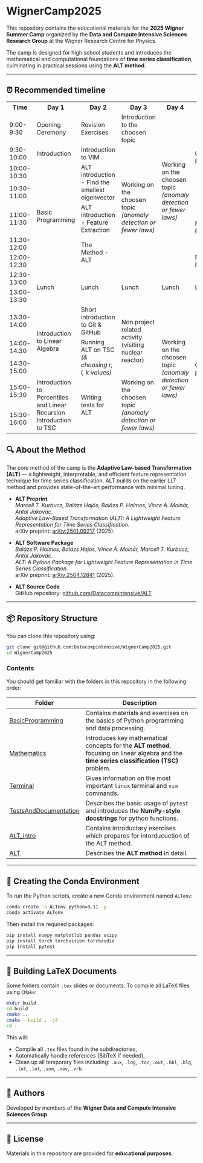 # WignerCamp2025

This repository contains the educational materials for the **2025 Wigner Summer Camp** organized by the **Data and Compute Intensive Sciences Research Group** at the Wigner Research Centre for Physics.

The camp is designed for high school students and introduces the mathematical and computational foundations of **time series classification**, culminating in practical sessions using the **ALT method**.

---

## ⏰ Recommended timeline

<body>
    <table>
        <tr>
            <th>Time</th>
            <th>Day 1</th>
            <th>Day 2</th>
            <th>Day 3</th>
            <th>Day 4</th>
            <th>Day 5</th>
        </tr>
        <tr>
            <td class="time-column">9:00-9:30</td>
            <td>Opening Ceremony</td>
            <td>Revision Exercises</td>
            <td>Introduction to the choosen topic</td>
            <td rowspan="7">Working on the choosen topic <i>(anomaly detection or fewer laws)</i></td>
            <td rowspan="4">Creating Presentation</td>
        </tr>
        <tr>
            <td class="time-column">9:30-10:00</td>
            <td>Introduction</td>
            <td>Introduction to VIM</td>
            <td rowspan="6">Working on the choosen topic <i>(anomaly detection or fewer laws)</i></td>
        </tr>
        <tr>
            <td class="time-column">10:00-10:30</td>
            <td rowspan="5">Basic Programming</td>
            <td rowspan="2">ALT introduction - Find the smallest eigenvector</td>
        </tr>
        <tr>
            <td class="time-column">10:30-11:00</td>
        </tr>
        <tr>
            <td class="time-column">11:00-11:30</td>
            <td>ALT introduction - Feature Extraction</td>
            <td rowspan="2">Finalizing Presentation</td>
        </tr>
        <tr>
            <td class="time-column">11:30-12:00</td>
            <td rowspan="2">The Method - ALT</td>
        </tr>
        <tr>
            <td class="time-column">12:00-12:30</td>
            <td>Practice Presentation</td>
        </tr>
        <tr>
            <td class="time-column">12:30-13:00</td>
            <td rowspan="2">Lunch</td>
            <td rowspan="2">Lunch</td>
            <td rowspan="2">Lunch</td>
            <td rowspan="2">Lunch</td>
            <td rowspan="2">Lunch</td>
        </tr>
        <tr>
            <td class="time-column">13:00-13:30</td>
        </tr>
        <tr>
            <td class="time-column">13:30-14:00</td>
            <td rowspan="3">Introduction to Linear Algebra</td>
            <td>Short introduction to Git & GitHub</td>
            <td rowspan="3">Non project related activity (visiting nuclear reactor)</td>
            <td rowspan="6">Working on the choosen topic <i>(anomaly detection or fewer laws)</i></td>
            <td  rowspan="10">Closing & presentation</td>
        </tr>
        <tr>
            <td class="time-column">14:00-14:30</td>
            <td rowspan="2">Running ALT on TSC <i>(& choosing r, l, k values)</i></td>
        </tr>
        <tr>
            <td class="time-column">14:30-15:00</td>
        </tr>
        <tr>
            <td class="time-column">15:00-15:30</td>
            <td rowspan="2">Introduction to Percentiles and Linear Recursion <br> Introduction to TSC</td>
            <td rowspan="3">Writing tests for ALT</td>
            <td rowspan="2">Working on the choosen topic <i>(anomaly detection or fewer laws)</i></td>
        </tr>
        <tr>
            <td class="time-column">15:30-16:00</td>
        </tr>
    </table>
</body>
</html>

## 🔍 About the Method

The core method of the camp is the **Adaptive Law-based Transformation (ALT)** — a lightweight, interpretable, and efficient feature representation technique for time series classification. ALT builds on the earlier LLT method and provides state-of-the-art performance with minimal tuning.

- **ALT Preprint**  
  *Marcell T. Kurbucz, Balázs Hajós, Balázs P. Halmos, Vince Á. Molnár, Antal Jakovác*.  
  *Adaptive Law-Based Transformation (ALT): A Lightweight Feature Representation for Time Series Classification.*  
  arXiv preprint: [arXiv:2501.09217](https://arxiv.org/abs/2501.09217) (2025).

- **ALT Software Package**  
  *Balázs P. Halmos, Balázs Hajós, Vince Á. Molnár, Marcell T. Kurbucz, Antal Jakovác*.  
  *ALT: A Python Package for Lightweight Feature Representation in Time Series Classification.*  
  arXiv preprint: [arXiv:2504.12841](https://arxiv.org/abs/2504.12841) (2025).

- **ALT Source Code**  
  GitHub repository: [github.com/Datacompintensive/ALT](https://github.com/Datacompintensive/ALT)

---

## 📦 Repository Structure

You can clone this repository using:

```bash
git clone git@github.com:Datacompintensive/WignerCamp2025.git
cd WignerCamp2025
```

### Contents

You should get familiar with the folders in this repository in the following order:

| Folder | Description |
|--------|-------------|
| [BasicProgramming](./BasicProgramming) | Contains materials and exercises on the basics of Python programming and data processing. |
| [Mathematics](./Mathematics) | Introduces key mathematical concepts for the **ALT method**, focusing on linear algebra and the **time series classification (TSC)** problem. |
| [Terminal](./Terminal) | Gives information on the most important `linux` terminal and `vim` commands. |
| [TestsAndDocumentation](./TestsAndDocumentation) | Describes the basic usage of `pytest` and introduces the **NumPy-style docstrings** for python functions. |
| [ALT_intro](./ALT_intro) | Contains introductary exercises which prepares for intorducuction of the ALT method. |
| [ALT](./ALT) | Describes the **ALT method** in detail. |

---

## 🐍 Creating the Conda Environment

To run the Python scripts, create a new Conda environment named `ALTenv`:

```bash
conda create -n ALTenv python=3.11 -y
conda activate ALTenv
```

Then install the required packages:

```bash
pip install numpy matplotlib pandas scipy
pip install torch torchvision torchaudio
pip install pytest
```

---

## 📄 Building LaTeX Documents

Some folders contain `.tex` slides or documents. To compile all LaTeX files using `CMake`:

```bash
mkdir build
cd build
cmake ..
cmake --build . -j4
cd -
```

This will:

- Compile all `.tex` files found in the subdirectories,
- Automatically handle references (BibTeX if needed),
- Clean up all temporary files including: `.aux`, `.log`, `.toc`, `.out`, `.bbl`, `.blg`, `.lof`, `.lot`, `.snm`, `.nav`, `.vrb`.

---

## 👥 Authors

Developed by members of the **Wigner Data and Compute Intensive Sciences Group**.

---

## 📜 License

Materials in this repository are provided for **educational purposes**.